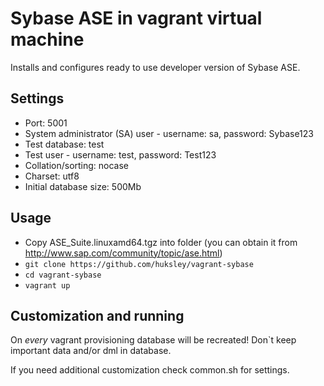 # Sybase ASE in vagrant virtual machine

Installs and configures ready to use developer version of Sybase ASE.

## Settings

  * Port: 5001
  * System administrator (SA) user - username: sa, password: Sybase123
  * Test database: test
  * Test user - username: test, password: Test123
  * Collation/sorting: nocase
  * Charset: utf8
  * Initial database size: 500Mb

## Usage

  * Copy ASE_Suite.linuxamd64.tgz into folder (you can obtain it from http://www.sap.com/community/topic/ase.html)
  * ```git clone https://github.com/huksley/vagrant-sybase```
  * ```cd vagrant-sybase```
  * ```vagrant up```

## Customization and running

On _every_ vagrant provisioning database will be recreated!
Don`t keep important data and/or dml in database.

If you need additional customization check common.sh for settings.

